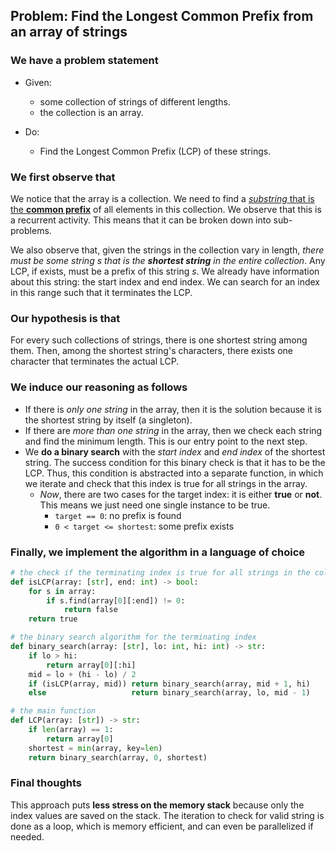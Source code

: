 ## Problem: Find the Longest Common Prefix from an array of strings

### We have a problem statement

- Given:
	- some collection of strings of different lengths.
	- the collection is an array.

- Do:
	- Find the Longest Common Prefix (LCP) of these strings.

### We first observe that

We notice that the array is a collection. We need to find a <u><i>substring</i> that is the <b>common prefix</b></u> of all elements in this collection. We observe that this is a recurrent activity. This means that it can be broken down into sub-problems.

We also observe that, given the strings in the collection vary in length, *there must be some string $s$ that is the <b>shortest string</b> in the entire collection*. Any LCP, if exists, must be a prefix of this string $s$. We already have information about this string: the start index and end index. We can search for an index in this range such that it terminates the LCP.
	
### Our hypothesis is that

For every such collections of strings, there is one shortest string among them. Then, among the shortest string's characters, there exists one character that terminates the actual LCP.

### We induce our reasoning as follows

- If there is *only one string* in the array, then it is the solution because it is the shortest string by itself (a singleton).
- If there are *more than one string* in the array, then we check each string and find the minimum length. This is our entry point to the next step.
- We **do a binary search** with the *start index* and *end index* of the shortest string. The success condition for this binary check is that it has to be the LCP. Thus, this condition is abstracted into a separate function, in which we iterate and check that this index is true for all strings in the array.
	- *Now*, there are two cases for the target index: it is either **true** or **not**. This means we just need one single instance to be true.
		- `target == 0`: no prefix is found
		- `0 < target <= shortest`: some prefix exists

### Finally, we implement the algorithm in a language of choice

```python
# the check if the terminating index is true for all strings in the collection
def isLCP(array: [str], end: int) -> bool:
	for s in array:
		if s.find(array[0][:end]) != 0:
			return false
	return true

# the binary search algorithm for the terminating index
def binary_search(array: [str], lo: int, hi: int) -> str:
	if lo > hi:
		return array[0][:hi]
	mid = lo + (hi - lo) / 2
	if (isLCP(array, mid)) return binary_search(array, mid + 1, hi)
	else                   return binary_search(array, lo, mid - 1)

# the main function
def LCP(array: [str]) -> str:
	if len(array) == 1:
		return array[0]
	shortest = min(array, key=len)
	return binary_search(array, 0, shortest)

```

### Final thoughts

This approach puts **less stress on the memory stack** because only the index values are saved on the stack. The iteration to check for valid string is done as a loop, which is memory efficient, and can even be parallelized if needed.
